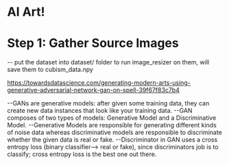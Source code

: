 # AI Art!
# Step 1: Gather Source Images
-- put the dataset into dataset/ folder to run image_resizer on them, will save them to cubism_data.npy

https://towardsdatascience.com/generating-modern-arts-using-generative-adversarial-network-gan-on-spell-39f67f83c7b4

--GANs are generative models: after given some training data, they can create new data instances that look like your training data. 
--GAN composes of two types of models: Generative Model and a Discriminative Model.
--Generative Models are responsible for generating different kinds of noise data whereas discriminative models are responsible to discriminate whether the given data is real or fake.
--Discriminator in GAN uses a cross entropy loss (binary classifier--> real or fake), since discriminators job is to classify; cross entropy loss is the best one out there.


